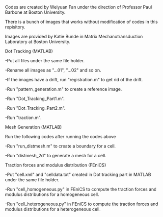 Codes are created by Weiyuan Fan under the direction of Professor Paul Barbone at Boston University.

There is a bunch of images that works without modification of codes in this repisitory.

Images are provided by Katie Bunde in Matrix Mechanotransduction Laboratory at Boston University. 

Dot Tracking (MATLAB)

-Put all files under the same file holder.

-Rename all images as "...01", "...02" and so on.

-If the images have a drift, run "registration.m" to get rid of the drift.

-Run "pattern_generation.m" to create a reference image.

-Run "Dot_Tracking_Part1.m".

-Run "Dot_Tracking_Part2.m".

-Run "traction.m".

Mesh Generation (MATLAB)

Run the following codes after running the codes above

-Run "run_distmesh.m" to create a boundary for a cell.

-Run "distmesh_2d" to generate a mesh for a cell.

Traction forces and modulus distribution (FEniCS) 

-Put "cell.xml" and "celldata.txt" created in Dot tracking part in MATLAB under the same file holder.

-Run "cell_homogeneous.py" in FEniCS to compute the traction forces and modulus distributions for a homogeneous cell.

-Run "cell_heterogeneous.py" in FEniCS to compute the traction forces and modulus distributions for a heterogeneous cell.
